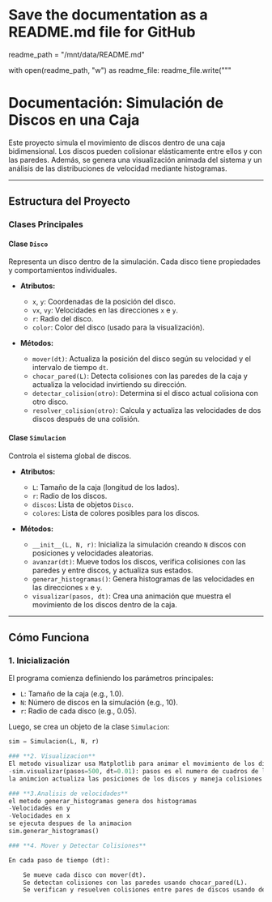 # Save the documentation as a README.md file for GitHub
readme_path = "/mnt/data/README.md"

with open(readme_path, "w") as readme_file:
    readme_file.write("""
# Documentación: Simulación de Discos en una Caja

Este proyecto simula el movimiento de discos dentro de una caja bidimensional. Los discos pueden colisionar elásticamente entre ellos y con las paredes. Además, se genera una visualización animada del sistema y un análisis de las distribuciones de velocidad mediante histogramas.

---

## **Estructura del Proyecto**

### **Clases Principales**

#### **Clase `Disco`**
Representa un disco dentro de la simulación. Cada disco tiene propiedades y comportamientos individuales.

- **Atributos:**
  - `x`, `y`: Coordenadas de la posición del disco.
  - `vx`, `vy`: Velocidades en las direcciones `x` e `y`.
  - `r`: Radio del disco.
  - `color`: Color del disco (usado para la visualización).

- **Métodos:**
  - `mover(dt)`: Actualiza la posición del disco según su velocidad y el intervalo de tiempo `dt`.
  - `chocar_pared(L)`: Detecta colisiones con las paredes de la caja y actualiza la velocidad invirtiendo su dirección.
  - `detectar_colision(otro)`: Determina si el disco actual colisiona con otro disco.
  - `resolver_colision(otro)`: Calcula y actualiza las velocidades de dos discos después de una colisión.

#### **Clase `Simulacion`**
Controla el sistema global de discos.

- **Atributos:**
  - `L`: Tamaño de la caja (longitud de los lados).
  - `r`: Radio de los discos.
  - `discos`: Lista de objetos `Disco`.
  - `colores`: Lista de colores posibles para los discos.

- **Métodos:**
  - `__init__(L, N, r)`: Inicializa la simulación creando `N` discos con posiciones y velocidades aleatorias.
  - `avanzar(dt)`: Mueve todos los discos, verifica colisiones con las paredes y entre discos, y actualiza sus estados.
  - `generar_histogramas()`: Genera histogramas de las velocidades en las direcciones `x` e `y`.
  - `visualizar(pasos, dt)`: Crea una animación que muestra el movimiento de los discos dentro de la caja.

---

## **Cómo Funciona**

### **1. Inicialización**
El programa comienza definiendo los parámetros principales:
- `L`: Tamaño de la caja (e.g., 1.0).
- `N`: Número de discos en la simulación (e.g., 10).
- `r`: Radio de cada disco (e.g., 0.05).

Luego, se crea un objeto de la clase `Simulacion`:
```python
sim = Simulacion(L, N, r)

### **2. Visualizacion**
El metodo visualizar usa Matplotlib para animar el movimiento de los discos
-sim.visualizar(pasos=500, dt=0.01): pasos es el numero de cuadros de la animacion y dt el intervalo de tiempo entre cuadros
la animcion actualiza las posiciones de los discos y maneja colisiones en tiempo real

### **3.Analisis de velocidades**
el metodo generar_histogramas genera dos histogramas 
-Velocidades en y
-Velocidades en x
se ejecuta despues de la animacion 
sim.generar_histogramas()

### **4. Mover y Detectar Colisiones**

En cada paso de tiempo (dt):

    Se mueve cada disco con mover(dt).
    Se detectan colisiones con las paredes usando chocar_pared(L).
    Se verifican y resuelven colisiones entre pares de discos usando detectar_colision y resolver_colision.


